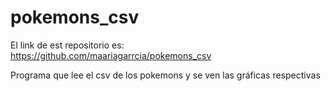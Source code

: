 # pokemons_csv

El link de est repositorio es: https://github.com/maariagarrcia/pokemons_csv

Programa que lee el csv de los pokemons y se ven las gráficas respectivas
